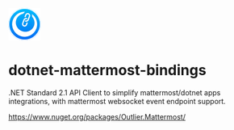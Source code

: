 ![dotnet-mattermost-bindings logo](src/Outlier.Mattermost/mattermost-binding.png)

# dotnet-mattermost-bindings

.NET Standard 2.1 API Client to simplify mattermost/dotnet apps integrations, with mattermost websocket event endpoint support.

https://www.nuget.org/packages/Outlier.Mattermost/
